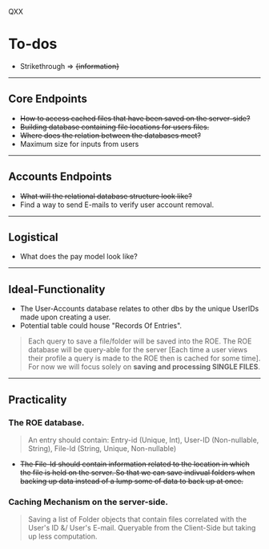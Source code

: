 QXX
# To-dos
- Strikethrough => ~~{information}~~ 
---

## Core Endpoints
- ~~How to access cached files that have been saved on the server-side?~~
- ~~Building database containing file locations for users files.~~ 
- ~~Where does the relation between the databases meet?~~
- Maximum size for inputs from users
---

## Accounts Endpoints
- ~~What will the relational database structure look like?~~
- Find a way to send E-mails to verify user account removal.
---

## Logistical
- What does the pay model look like? 
---

## Ideal-Functionality
- The User-Accounts database relates to other dbs by the unique UserIDs made upon creating a user.
- Potential table could house "Records Of Entries".
> Each query to save a file/folder will be saved into the ROE. The ROE database will be query-able for the server [Each time a user views their profile a query is made to the ROE then is cached for some time].
> For now we will focus solely on **saving and processing SINGLE FILES**.
---

## Practicality
### The ROE database.
> An entry should contain:
> Entry-id (Unique, Int), User-ID (Non-nullable, String), File-Id (String, Unique, Non-nullable)
- ~~The File-Id should contain information related to the location in which the file is held on the server. So that we can save indivual folders when backing up data instead of a lump some of data to back up at once.~~

### Caching Mechanism on the server-side.
> Saving a list of Folder objects that contain files correlated with the User's ID &/ User's E-mail.
> Queryable from the Client-Side but taking up less computation.



